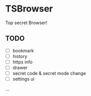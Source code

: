 # TSBrowser

Top secret Browser!

## TODO

- [ ] bookmark
- [ ] history
- [ ] https info
- [ ] drawer
- [ ] secret code & secret mode change
- [ ] settings ui

...
